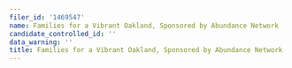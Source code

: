 ```yaml
---
filer_id: '1469547'
name: Families for a Vibrant Oakland, Sponsored by Abundance Network
candidate_controlled_id: ''
data_warning: ''
title: Families for a Vibrant Oakland, Sponsored by Abundance Network
---
```

